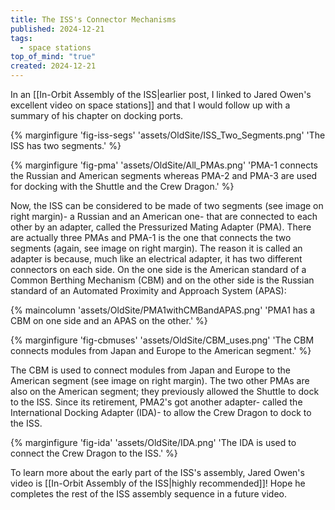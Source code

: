 ```yaml
---
title: The ISS's Connector Mechanisms
published: 2024-12-21
tags:
  - space stations
top_of_mind: "true"
created: 2024-12-21
---
```

In an  [[In-Orbit Assembly of the ISS|earlier post, I linked to Jared Owen's excellent video on space stations]] and that I
would follow up with a summary of his chapter on docking ports.

{% marginfigure 'fig-iss-segs' 'assets/OldSite/ISS_Two_Segments.png' 'The ISS has two segments.' %}

{% marginfigure 'fig-pma' 'assets/OldSite/All_PMAs.png' 'PMA-1 connects the Russian and American segments whereas PMA-2 and PMA-3 are used for docking with the Shuttle and the Crew Dragon.' %}

Now, the ISS can be considered to be made of two segments (see image on right margin)-
a Russian and an American one- that are connected to each other by an adapter, called
the Pressurized Mating Adapter (PMA). There are actually three PMAs and PMA-1 is the
one that connects the two segments (again, see image on right margin). The reason it is
called an adapter is because, much like an electrical adapter, it has two different connectors on
each side. On the one side is the American standard of a Common Berthing Mechanism (CBM)
and on the other side is the Russian standard of an Automated Proximity and Approach System
(APAS):

{% maincolumn 'assets/OldSite/PMA1withCMBandAPAS.png' 'PMA1 has a CBM on one side and an APAS on the other.' %}

{% marginfigure 'fig-cbmuses' 'assets/OldSite/CBM_uses.png' 'The CBM connects modules from Japan and Europe to the American segment.' %}

The CBM is used to connect modules from Japan and Europe to the American segment (see
image on right margin). The two other PMAs are also on the American segment; they previously 
allowed the Shuttle to dock to the ISS. Since its retirement, PMA2's got another adapter- called
the International Docking Adapter (IDA)- to allow the Crew Dragon to dock to the ISS.

{% marginfigure 'fig-ida' 'assets/OldSite/IDA.png' 'The IDA is used to connect the Crew Dragon to the ISS.' %}

To learn more about the early part of the ISS's assembly, Jared Owen's video
is  [[In-Orbit Assembly of the ISS|highly recommended]]! Hope he completes the rest of the ISS assembly sequence in
a future video.
